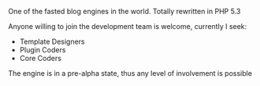 One of the fasted blog engines in the world. Totally rewritten in PHP 5.3

Anyone willing to join the development team is welcome, currently I seek:

  * Template Designers
  * Plugin Coders
  * Core Coders

The engine is in a pre-alpha state, thus any level of involvement is possible